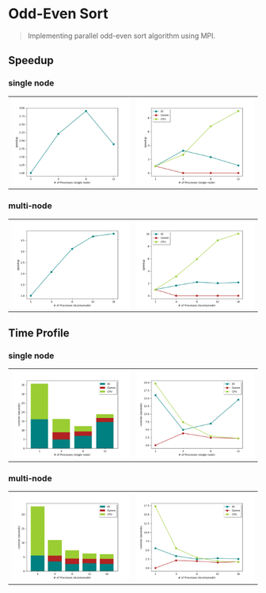 # Odd-Even Sort
> Implementing parallel odd-even sort algorithm using MPI.

## Speedup
### single node

| | |
|  ----  | ----  |
|![single node overall speedup](./src/Speedup_single.png) | ![single node speedup of each category](./src/Speedup_each_single.png)|

### multi-node

| | |
|  ----  | ----  |
|![multi-node overall speedup](./src/Speedup_4.png) | ![multi-node speedup of each category](./src/Speedup_each_4.png)|

## Time Profile
### single node

| | |
|  ----  | ----  |
|![single node overall time profile](./src/Time_profile_single.png) | ![single node time profile of each category](./src/Time_profile_line_single.png)|

### multi-node

| | |
|  ----  | ----  |
|![multi-node overall time profile](./src/Time_profile_4.png) | ![multi-node time profile of each category](./src/Time_profile_line_4.png)|